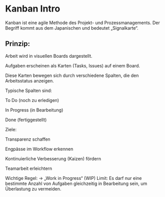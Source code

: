 # Kanban Intro
Kanban ist eine agile Methode des Projekt- und Prozessmanagements. Der Begriff kommt aus dem Japanischen und bedeutet „Signalkarte“.

## Prinzip:

Arbeit wird in visuellen Boards dargestellt.

Aufgaben erscheinen als Karten (Tasks, Issues) auf einem Board.

Diese Karten bewegen sich durch verschiedene Spalten, die den Arbeitsstatus anzeigen.

Typische Spalten sind:

To Do (noch zu erledigen)

In Progress (in Bearbeitung)

Done (fertiggestellt)

Ziele:

Transparenz schaffen

Engpässe im Workflow erkennen

Kontinuierliche Verbesserung (Kaizen) fördern

Teamarbeit erleichtern

Wichtige Regel:
→ „Work in Progress“ (WIP) Limit: Es darf nur eine bestimmte Anzahl von Aufgaben gleichzeitig in Bearbeitung sein, um Überlastung zu vermeiden.
